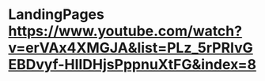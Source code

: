 # LandingPages https://www.youtube.com/watch?v=erVAx4XMGJA&list=PLz_5rPRIvGEBDvyf-HIIDHjsPppnuXtFG&index=8